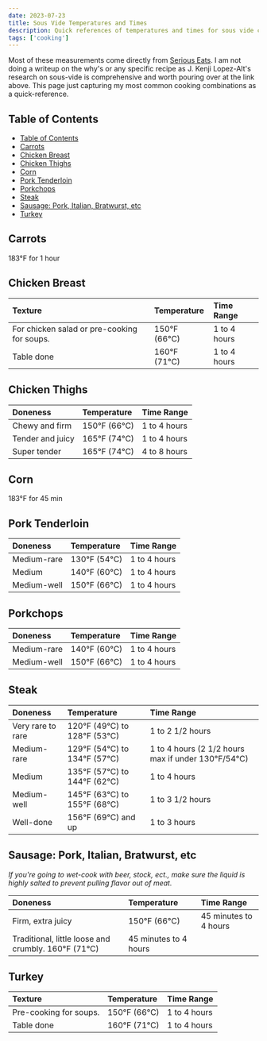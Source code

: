 ```yaml
---
date: 2023-07-23
title: Sous Vide Temperatures and Times
description: Quick references of temperatures and times for sous vide cooks of different types.
tags: ['cooking']
---
```


Most of these measurements come directly from [Serious Eats](https://www.seriouseats.com/techniques-5118032). I am not doing a writeup on the why's or any specific recipe as J. Kenji Lopez-Alt's research on sous-vide is comprehensive and worth pouring over at the link above. This page just capturing my most common cooking combinations as a quick-reference.

## Table of Contents

- [Table of Contents](#table-of-contents)
- [Carrots](#carrots)
- [Chicken Breast](#chicken-breast)
- [Chicken Thighs](#chicken-thighs)
- [Corn](#corn)
- [Pork Tenderloin](#pork-tenderloin)
- [Porkchops](#porkchops)
- [Steak](#steak)
- [Sausage: Pork, Italian, Bratwurst, etc](#sausage-pork-italian-bratwurst-etc)
- [Turkey](#turkey)

## Carrots

 183°F for 1 hour

## Chicken Breast

|Texture | Temperature | Time Range|
| :- | :- | :- |
|For chicken salad or pre-cooking for soups. |150°F (66°C) | 1 to 4 hours|
|Table done | 160°F (71°C) | 1 to 4 hours|

## Chicken Thighs

|Doneness | Temperature | Time Range |
| :- | :- | :- |
| Chewy and firm | 150°F (66°C) | 1 to 4 hours |
| Tender and juicy | 165°F (74°C) | 1 to 4 hours |
| Super tender | 165°F (74°C) | 4 to 8 hours |

## Corn

 183°F for 45 min

## Pork Tenderloin

|Doneness | Temperature | Time Range |
| :- | :- | :- |
|Medium-rare | 130°F (54°C)| 1 to 4 hours|
|Medium | 140°F (60°C)| 1 to 4 hours|
|Medium-well | 150°F (66°C)| 1 to 4 hours|

## Porkchops

|Doneness | Temperature | Time Range |
| :- | :- | :- |
|Medium-rare | 140°F (60°C)| 1 to 4 hours|
|Medium-well | 150°F (66°C)| 1 to 4 hours|

## Steak

|Doneness | Temperature | Time Range |
| :- | :- | :- |
|Very rare to rare | 120°F (49°C) to 128°F (53°C) | 1 to 2 1/2 hours |
|Medium-rare | 129°F (54°C) to 134°F (57°C) | 1 to 4 hours (2 1/2 hours max if under 130°F/54°C) |
|Medium | 135°F (57°C) to 144°F (62°C) | 1 to 4 hours |
|Medium-well | 145°F (63°C) to 155°F (68°C) | 1 to 3 1/2 hours |
|Well-done | 156°F (69°C) and up | 1 to 3 hours |

## Sausage: Pork, Italian, Bratwurst, etc

*If you're going to wet-cook with beer, stock, ect., make sure the liquid is highly salted to prevent pulling flavor out of meat.*

|Doneness | Temperature | Time Range |
| :- | :- | :- |
| Firm, extra juicy | 150°F (66°C) | 45 minutes to 4 hours |
| Traditional, little loose and crumbly.  160°F (71°C) | 45 minutes to 4 hours |

## Turkey

|Texture | Temperature | Time Range|
| :- | :- | :- |
|Pre-cooking for soups. |150°F (66°C) | 1 to 4 hours|
|Table done | 160°F (71°C) | 1 to 4 hours|
